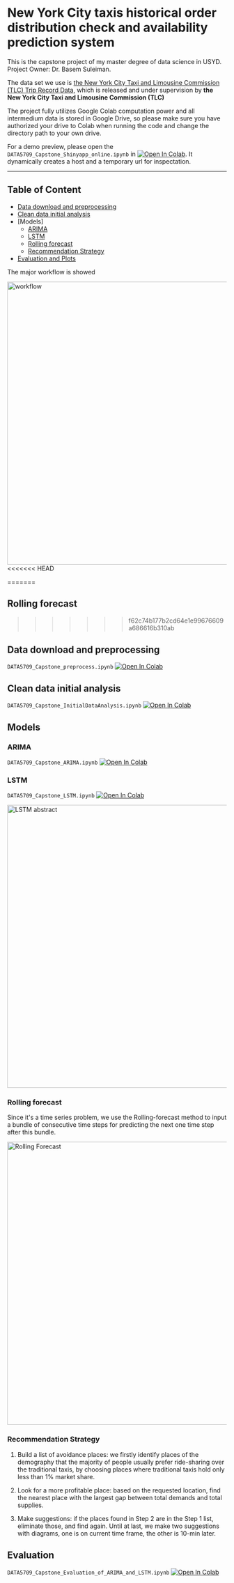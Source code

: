 # New York City taxis historical order distribution check and availability prediction system

This is the capstone project of my master degree of data science in USYD. Project Owner: Dr. Basem Suleiman.

The data set we use is [the New York City Taxi and Limousine Commission (TLC) Trip Record Data](https://www1.nyc.gov/site/tlc/about/tlc-trip-record-data.page), which is released and under supervision by **the New York City Taxi and Limousine Commission (TLC)**

The project fully utilizes Google Colab computation power and all intermedium data is stored in Google Drive, so please make sure you have authorized your drive to Colab when running the code and change the directory path to your own drive.

For a demo preview, please open the `DATA5709_Capstone_Shinyapp_online.ipynb` in [![Open In Colab](https://colab.research.google.com/assets/colab-badge.svg)](https://colab.research.google.com/github/CoolandHot/DATA5709Capstone/blob/main/DATA5709_Capstone_Shinyapp_online.ipynb). It dynamically creates a host and a temporary url for inspectation.

---------------

## Table of Content
- [Data download and preprocessing](#data-download-and-preprocessing)
- [Clean data initial analysis](#clean-data-initial-analysis)
- [Models]
	- [ARIMA](#arima)
	- [LSTM](#lstm)
	- [Rolling forecast](#rolling-forecast)
	- [Recommendation Strategy](#recommendation-strategy)
- [Evaluation and Plots](#evaluation)


The major workflow is showed

<a href="https://www.processon.com/view/link/60ac4a247d9c0821842de518" target = "_blank">
   <img alt="workflow" src="http://assets.processon.com/chart_image/60a7d5b6079129238fabae6f.png" width=650">
</a>
<<<<<<< HEAD

=======
                                                                                                            
## Rolling forecast
>>>>>>> f62c74b177b2cd64e1e99676609a686616b310ab

## Data download and preprocessing

`DATA5709_Capstone_preprocess.ipynb` [![Open In Colab](https://colab.research.google.com/assets/colab-badge.svg)](https://colab.research.google.com/github/CoolandHot/DATA5709Capstone/blob/main/DATA5709_Capstone_preprocess.ipynb)

## Clean data initial analysis

`DATA5709_Capstone_InitialDataAnalysis.ipynb` [![Open In Colab](https://colab.research.google.com/assets/colab-badge.svg)](https://colab.research.google.com/github/CoolandHot/DATA5709Capstone/blob/main/DATA5709_Capstone_InitialDataAnalysis.ipynb)

## Models
### ARIMA

`DATA5709_Capstone_ARIMA.ipynb` [![Open In Colab](https://colab.research.google.com/assets/colab-badge.svg)](https://colab.research.google.com/github/CoolandHot/DATA5709Capstone/blob/main/DATA5709_Capstone_ARIMA.ipynb)

### LSTM

`DATA5709_Capstone_LSTM.ipynb` [![Open In Colab](https://colab.research.google.com/assets/colab-badge.svg)](https://colab.research.google.com/github/CoolandHot/DATA5709Capstone/blob/main/DATA5709_Capstone_LSTM.ipynb)

<a href="https://www.processon.com/view/link/60ac4a701e08531e9c7f13dc" target = "_blank">
   <img alt="LSTM abstract" src="http://assets.processon.com/chart_image/60a71b115653bb5d3f387333.png" width=650">
</a>

### Rolling forecast
Since it's a time series problem,  we use the Rolling-forecast method to input a bundle of consecutive time steps for predicting the next one time step after this bundle.

<a href="https://www.processon.com/view/link/60ac4abc5653bb6411740cf3" target = "_blank">
   <img alt="Rolling Forecast" src="http://assets.processon.com/chart_image/60a726ace0b34d39389484d9.png" width=650">
</a>

### Recommendation Strategy

1. Build a list of avoidance places: we firstly identify places of the demography that the majority of people usually prefer ride-sharing over the traditional taxis,  by choosing places where traditional taxis hold only less than 1% market share. 

2. Look for a more profitable place: based on the requested location,  find the nearest place with the largest gap between total demands and total supplies.

3. Make suggestions: if the places found in Step 2 are in the Step 1 list,  eliminate those,  and find again. Until at last,  we make two suggestions with diagrams,  one is on current time frame,  the other is 10-min later.

## Evaluation

`DATA5709_Capstone_Evaluation_of_ARIMA_and_LSTM.ipynb` [![Open In Colab](https://colab.research.google.com/assets/colab-badge.svg)](https://colab.research.google.com/github/CoolandHot/DATA5709Capstone/blob/main/DATA5709_Capstone_Evaluation_of_ARIMA_and_LSTM.ipynb)
